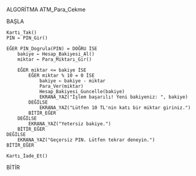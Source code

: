 ALGORİTMA ATM_Para_Cekme

BAŞLA

    Kartı_Tak()
    PIN ← PIN_Gir()

    EĞER PIN_Dogrula(PIN) = DOĞRU İSE
        bakiye ← Hesap_Bakiyesi_Al()
        miktar ← Para_Miktarı_Gir()

        EĞER miktar <= bakiye İSE
            EĞER miktar % 10 = 0 İSE
                bakiye ← bakiye - miktar
                Para_Ver(miktar)
                Hesap_Bakiyesi_Guncelle(bakiye)
                EKRANA_YAZ("İşlem başarılı! Yeni bakiyeniz: ", bakiye)
            DEĞİLSE
                EKRANA_YAZ("Lütfen 10 TL'nin katı bir miktar giriniz.")
            BİTİR_EĞER
        DEĞİLSE
            EKRANA_YAZ("Yetersiz bakiye.")
        BİTİR_EĞER
    DEĞİLSE
        EKRANA_YAZ("Geçersiz PIN. Lütfen tekrar deneyin.")
    BİTİR_EĞER

    Kartı_İade_Et()

BİTİR

